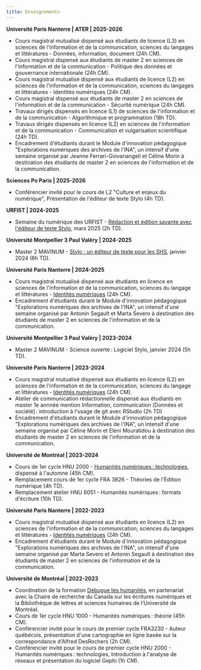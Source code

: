 ```yaml
---
title: Enseignements
---
```


**Université Paris Nanterre | ATER | 2025-2026**

- Cours magistral mutualisé dispensé aux étudiants de licence (L3) en
  sciences de l'information et de la communication, sciences du
  langages et littératures - Données, information, document (24h CM).
- Cours magistral dispensé aux étudiants de master 2 en sciences de
  l'information et de la communication - Politique des données et
  gouvernance internationale (24h CM).
- Cours magistral mutualisé dispensé aux étudiants de licence (L2) en
  sciences de l'information et de la communication, sciences du
  langages et littératures - Identités numériques (24h CM).
- Cours magistral dispensé aux étudiants de master 2 en sciences de
  l'information et de la communication - Sécurité numérique (24h CM).
- Travaux dirigés dispensés en licence (L1) de sciences de
  l'information et de la communication - Algorithmique et
  programmation (18h TD).
- Travaux dirigés dispensés en licence (L2) en sciences de
  l'information et de la communication - Communication et
  vulgarisation scientifique (24h TD).
- Encadrement d'étudiants durant le Module d'innovation pédagogique
  "Explorations numériques des archives de l'INA", un intensif d'une
  semaine organisé par Jeanne Ferrari-Giovanangeli et Céline Morin à destination
  des étudiants de master 2 en sciences de l'information et de la
  communication.

**Sciences Po Paris | 2025-2026**

- Conférencier invité pour le cours de L2 "Culture et enjeux du
  numérique", Présentation de l'éditeur de texte Stylo (4h TD).

**URFIST | 2024-2025**

- Semaine du numérique des URFIST - [Rédaction et édition savante avec
  l'éditeur de texte Stylo](https://urfistinfo.hypotheses.org/4604),
  mars 2025 (2h TD).

**Université Montpellier 3 Paul Valéry | 2024-2025**

- Master 2 MAVINUM - [Stylo : un éditeur de texte pour les
  SHS](https://stylo.huma-num.fr/article/678a41d73449b80012599909/preview),
  janvier 2024 (6h TD).

**Université Paris Nanterre | 2024-2025**

- Cours magistral mutualisé dispensé aux étudiants en licence en
sciences de l'information et de la communication, sciences du langage
et littératures - [Identités
numériques](https://identites-numeriques-2025.en-cours-de.construction)
(24h CM).
- Encadrement d'étudiants durant le Module d'innovation pédagogique
  "Explorations numériques des archives de l'INA", un intensif d'une
  semaine organisé par Antonin Segault et Marta Severo à destination
  des étudiants de master 2 en sciences de l'information et de la
  communication.

**Université Montpellier 3 Paul Valéry | 2023-2024**

- Master 2 MAVINUM - Science ouverte : Logiciel Stylo, janvier 2024
  (5h TD).

**Université Paris Nanterre | 2023-2024**

- Cours magistral mutualisé dispensé aux étudiants en licence (L2) en
sciences de l'information et de la communication, sciences du langage
et littératures - [Identités
numériques](https://identites-numeriques.en-cours-de.construction)
(24h CM).
- Atelier de communication rédactionnelle dispensé aux étudiants en
  master 1e annnée mention Information, communication [Données et
  société] : introduction à l'usage de git avec RStudio (2h TD)
- Encadrement d'étudiants durant le Module d'innovation pédagogique
  "Explorations numériques des archives de l'INA", un intensif d'une
  semaine organisé par Céline Morin et Eleni Mouratidou à destination
  des étudiants de master 2 en sciences de l'information et de la
  communication.

**Université de Montréal | 2023-2024**

- Cours de 1er cycle HNU 2000 - [Humanités numériques :
  technologies](https://hnu2000.en-cours-de.construction/), dispensé à
  l'automne (45h CM).
- Remplacement cours de 1er cycle FRA 3826 - Théories de l'Édition
  numérique (4h TD).
- Remplacement atelier HNU 6051 - Humanités numériques : formats
  d'écriture (10h TD).

**Université Paris Nanterre | 2022-2023**

- Cours magistral mutualisé dispensé aux étudiants en licence (L2) en
  sciences de l'information et de la communication, sciences du
  langages et littératures - [Identités
  numériques](https://identites-numeriques.en-cours-de.construction/) (24h CM).
- Encadrement d'étudiants durant le Module d'innovation pédagogique
  "Explorations numériques des archives de l'INA", un intensif d'une
  semaine organisé par Marta Severo et Antonin Segault à destination
  des étudiants de master 2 en sciences de l'information et de la
  communication.

**Université de Montréal | 2022-2023**

- Coordination de la formation [Débugue tes
  humanités](https://debugue.ecrituresnumeriques.ca/), en partenariat
  avec la Chaire de recherche du Canada sur les écritures numériques
  et la Bibliothèque de lettres et sciences humaines de l’Université
  de Montréal.
- Cours de 1er cycle HNU 1000 - Humanités numériques : théorie (45h
  CM).
- Conférencier invité pour le cours de premier cycle FRA3230 - Auteur
  québécois, présentation d'une cartographie en ligne basée sur la
  correspondance d'Alfred DesRochers (2h CM).
- Conférencier invité pour le cours de premier cycle HNU 2000 -
  Humanités numériques : technologies, Introduction à l'analyse de
  réseaux et présentation du logiciel Gephi (1h CM).

